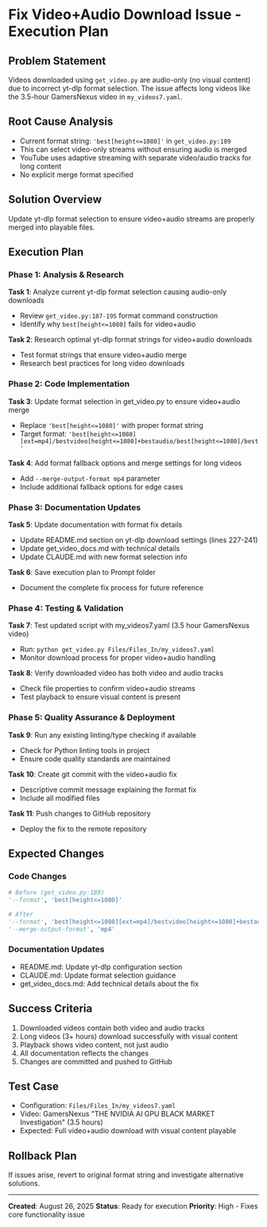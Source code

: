 # Fix Video+Audio Download Issue - Execution Plan

## Problem Statement
Videos downloaded using `get_video.py` are audio-only (no visual content) due to incorrect yt-dlp format selection. The issue affects long videos like the 3.5-hour GamersNexus video in `my_videos7.yaml`.

## Root Cause Analysis
- Current format string: `'best[height<=1080]'` in `get_video.py:189`
- This can select video-only streams without ensuring audio is merged
- YouTube uses adaptive streaming with separate video/audio tracks for long content
- No explicit merge format specified

## Solution Overview
Update yt-dlp format selection to ensure video+audio streams are properly merged into playable files.

## Execution Plan

### Phase 1: Analysis & Research
**Task 1**: Analyze current yt-dlp format selection causing audio-only downloads
- Review `get_video.py:187-195` format command construction
- Identify why `best[height<=1080]` fails for video+audio

**Task 2**: Research optimal yt-dlp format strings for video+audio downloads
- Test format strings that ensure video+audio merge
- Research best practices for long video downloads

### Phase 2: Code Implementation
**Task 3**: Update format selection in get_video.py to ensure video+audio merge
- Replace `'best[height<=1080]'` with proper format string
- Target format: `'best[height<=1080][ext=mp4]/bestvideo[height<=1080]+bestaudio/best[height<=1080]/best'`

**Task 4**: Add format fallback options and merge settings for long videos
- Add `--merge-output-format mp4` parameter
- Include additional fallback options for edge cases

### Phase 3: Documentation Updates
**Task 5**: Update documentation with format fix details
- Update README.md section on yt-dlp download settings (lines 227-241)
- Update get_video_docs.md with technical details
- Update CLAUDE.md with new format selection info

**Task 6**: Save execution plan to Prompt folder
- Document the complete fix process for future reference

### Phase 4: Testing & Validation
**Task 7**: Test updated script with my_videos7.yaml (3.5 hour GamersNexus video)
- Run: `python get_video.py Files/Files_In/my_videos7.yaml`
- Monitor download process for proper video+audio handling

**Task 8**: Verify downloaded video has both video and audio tracks
- Check file properties to confirm video+audio streams
- Test playback to ensure visual content is present

### Phase 5: Quality Assurance & Deployment
**Task 9**: Run any existing linting/type checking if available
- Check for Python linting tools in project
- Ensure code quality standards are maintained

**Task 10**: Create git commit with the video+audio fix
- Descriptive commit message explaining the format fix
- Include all modified files

**Task 11**: Push changes to GitHub repository
- Deploy the fix to the remote repository

## Expected Changes

### Code Changes
```python
# Before (get_video.py:189)
'--format', 'best[height<=1080]'

# After
'--format', 'best[height<=1080][ext=mp4]/bestvideo[height<=1080]+bestaudio/best[height<=1080]/best',
'--merge-output-format', 'mp4'
```

### Documentation Updates
- README.md: Update yt-dlp configuration section
- CLAUDE.md: Update format selection guidance
- get_video_docs.md: Add technical details about the fix

## Success Criteria
1. Downloaded videos contain both video and audio tracks
2. Long videos (3+ hours) download successfully with visual content
3. Playback shows video content, not just audio
4. All documentation reflects the changes
5. Changes are committed and pushed to GitHub

## Test Case
- Configuration: `Files/Files_In/my_videos7.yaml`
- Video: GamersNexus "THE NVIDIA AI GPU BLACK MARKET Investigation" (3.5 hours)
- Expected: Full video+audio download with visual content playable

## Rollback Plan
If issues arise, revert to original format string and investigate alternative solutions.

---
**Created**: August 26, 2025
**Status**: Ready for execution
**Priority**: High - Fixes core functionality issue